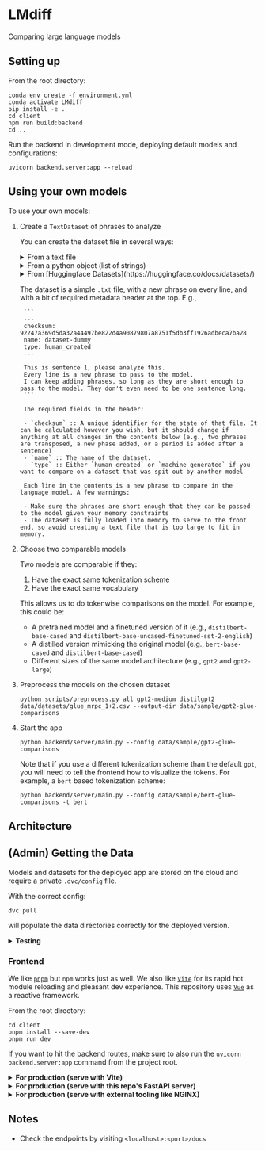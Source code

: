 # LMdiff

Comparing large language models

## Setting up
From the root directory:

```
conda env create -f environment.yml
conda activate LMdiff
pip install -e .
cd client
npm run build:backend
cd ..
```

Run the backend in development mode, deploying default models and configurations:

```
uvicorn backend.server:app --reload
```


## Using your own models

To use your own models:

1. Create a `TextDataset` of phrases to analyze

    You can create the dataset file in several ways:

    <details>
    <summary>From a text file</summary>
    So you have already collected all the phrases you want into a text file separated by newlines. Simply run:

    ```
    python scripts/make_dataset.py path/to/my_dataset.txt my_dataset -o folder/i/want/to/save/in
    ```
    </details>
    
    <details>
    <summary>From a python object (list of strings)</summary>
    Want to only work within python?

    ```python
    from analysis.create_dataset import create_text_dataset_from_object

    my_collection = ["Phrase 1", "My second phrase"]
    create_text_dataset_from_object(my_collection, "easy-first-dataset", "human_created", "folder/i/want/to/save/in")
    ```
    </details>
    
    <details>
    <summary>From [Huggingface Datasets](https://huggingface.co/docs/datasets/)</summary>
    It can be created from one of Huggingface's provided datasets with:

    ```python
    from analysis.create_dataset import create_text_dataset_from_hf_datasets
    import datasets
    import path_fixes as pf

    glue_mrpc = datasets.load_dataset("glue", "mrpc", split="train")
    name = "glue_mrpc_train"

    def ds2str(glue):
        """(e.g.,) Turn the first 50 sentences of the dataset into sentence information"""
        sentences = glue['sentence1'][:50]
        return "\n".join(sentences)

    create_text_dataset_from_hf_datasets(glue_mrpc, name, ds2str, ds_type="human_created", outfpath=pf.DATASETS)
    ```
    </details>


    The dataset is a simple `.txt` file, with a new phrase on every line, and with a bit of required metadata header at the top. E.g.,
    
        ```
        ---
        checksum: 92247a369d5da32a44497be822d4a90879807a8751f5db3ff1926adbeca7ba28
        name: dataset-dummy
        type: human_created
        ---

        This is sentence 1, please analyze this.
        Every line is a new phrase to pass to the model.
        I can keep adding phrases, so long as they are short enough to pass to the model. They don't even need to be one sentence long.
        ```

        The required fields in the header:

        - `checksum` :: A unique identifier for the state of that file. It can be calculated however you wish, but it should change if anything at all changes in the contents below (e.g., two phrases are transposed, a new phase added, or a period is added after a sentence)
        - `name` :: The name of the dataset. 
        - `type` :: Either `human_created` or `machine_generated` if you want to compare on a dataset that was spit out by another model

        Each line in the contents is a new phrase to compare in the language model. A few warnings:

        - Make sure the phrases are short enough that they can be passed to the model given your memory constraints
        - The dataset is fully loaded into memory to serve to the front end, so avoid creating a text file that is too large to fit in memory.

2. Choose two comparable models
    
    Two models are comparable if they:

    1. Have the exact same tokenization scheme
    2. Have the exact same vocabulary

    This allows us to do tokenwise comparisons on the model. For example, this could be:
    
    - A pretrained model and a finetuned version of it (e.g., `distilbert-base-cased` and `distilbert-base-uncased-finetuned-sst-2-english`)
    - A distilled version mimicking the original model (e.g., `bert-base-cased` and `distilbert-base-cased`)
    - Different sizes of the same model architecture (e.g., `gpt2` and `gpt2-large`)


3. Preprocess the models on the chosen dataset

    ```
    python scripts/preprocess.py all gpt2-medium distilgpt2 data/datasets/glue_mrpc_1+2.csv --output-dir data/sample/gpt2-glue-comparisons
    ```

4. Start the app

    ```
    python backend/server/main.py --config data/sample/gpt2-glue-comparisons
    ```

    Note that if you use a different tokenization scheme than the default `gpt`, you will need to tell the frontend how to visualize the tokens. For example, a `bert` based tokenization scheme:

    ```
    python backend/server/main.py --config data/sample/bert-glue-comparisons -t bert
    ```

## Architecture

## (Admin) Getting the Data
Models and datasets for the deployed app are stored on the cloud and require a private `.dvc/config` file.

With the correct config:

```dvc pull```

will populate the data directories correctly for the deployed version.



<details>
<summary><b>Testing</b></summary>

```
make test
```

or

```
python -m pytest tests
```

All tests are stored in `tests`.

</details>

### Frontend

We like [`pnpm`](https://pnpm.io/installation) but `npm` works just as well. We also like [`Vite`](https://vitejs.dev/) for its rapid hot module reloading and pleasant dev experience. This repository uses [`Vue`](https://vuejs.org/) as a reactive framework.

From the root directory:

```
cd client
pnpm install --save-dev
pnpm run dev
```

If you want to hit the backend routes, make sure to also run the `uvicorn backend.server:app` command from the project root.

<details>
<summary><b>For production (serve with Vite)</b></summary>

```
pnpm run serve
```

</details>

<details>
<summary><b>For production (serve with this repo's FastAPI server)</b></summary>

```
cd client
pnpm run build:backend
cd ..
uvicorn backend.server:app
```

Or the `gunicorn` command from above.

All artifacts are stored in the `client/dist` directory with the appropriate basepath.
</details>

<details>
<summary><b>For production (serve with external tooling like NGINX)</b></summary>

```
pnpm run build
```

All artifacts are stored in the `client/dist` directory.
</details>

## Notes

- Check the endpoints by visiting `<localhost>:<port>/docs`